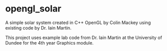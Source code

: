# opengl_solar
A simple solar system created in C++ OpenGL by Colin Mackey using existing code by Dr. Iain Martin.

This project uses example lab code from Dr. Iain Martin at the University of Dundee for the 4th year Graphics module.
